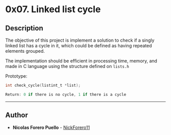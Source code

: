 # 0x07. Linked list cycle

## Description

The objective of this project is implement a solution to check if a singly linked list has a cycle in it, which could be defined as having repeated elements grouped.

The implementation should be efficient in processing time, memory, and made in C language using the structure defined on `lists.h`

Prototype:

```C
int check_cycle(listint_t *list);

Return: 0 if there is no cycle, 1 if there is a cycle
```

---

## Author

* **Nicolas Forero Puello** - [NickForero11](https://github.com/NickForero11)
